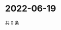 # 2022-06-19

共 0 条

<!-- BEGIN WEIBO -->
<!-- 最后更新时间 Sun Jun 19 2022 00:19:59 GMT+0800 (China Standard Time) -->

<!-- END WEIBO -->

